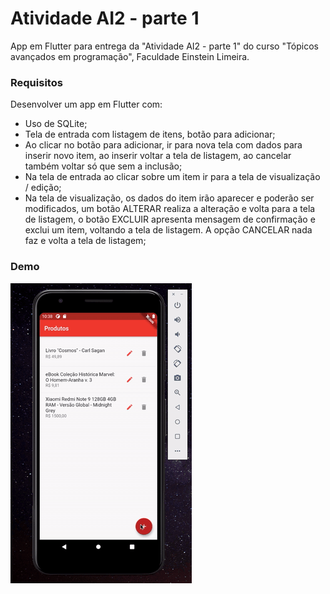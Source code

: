 
# Atividade AI2 - parte 1  
  
App em Flutter para entrega da "Atividade AI2 - parte 1" do curso "Tópicos avançados em programação", Faculdade Einstein Limeira.  
  
### Requisitos  
Desenvolver um app em Flutter com:  
  
- Uso de SQLite;  
- Tela de entrada com listagem de itens, botão para adicionar;  
- Ao clicar no botão para adicionar, ir para nova tela com dados para inserir novo item, ao inserir voltar a tela de listagem, ao cancelar também voltar só que sem a inclusão;  
- Na tela de entrada ao clicar sobre um item ir para a tela de visualização / edição;  
- Na tela de visualização, os dados do item irão aparecer e poderão ser modificados, um botão ALTERAR realiza a alteração e volta para a tela de listagem, o botão EXCLUIR apresenta mensagem de confirmação e exclui um item, voltando a tela de listagem. A opção CANCELAR nada faz e volta a tela de listagem;

### Demo

![Demonstração app no Android](demo-android.gif)